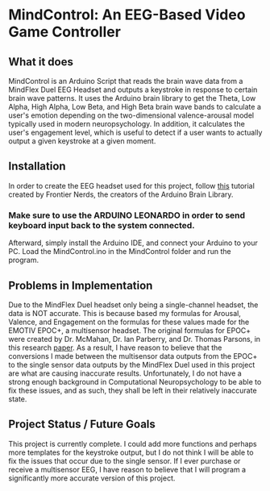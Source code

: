 # MindControl: An EEG-Based Video Game Controller


## What it does 

MindControl is an Arduino Script that reads the brain wave data from a MindFlex Duel EEG Headset and outputs a keystroke in response to certain brain wave patterns. 
It uses the Arduino brain library to get the Theta, Low Alpha, High Alpha, Low Beta, and High Beta brain wave bands to calculate a user's emotion depending on the two-dimensional valence-arousal model typically used in modern neuropsychology.
In addition, it calculates the user's engagement level, which is useful to detect if a user wants to actually output a given keystroke at a given moment.

## Installation

In order to create the EEG headset used for this project, follow [this](https://frontiernerds.com/brain-hack) tutorial created by Frontier Nerds, the creators of the Arduino Brain Library. 

### Make sure to use the ARDUINO LEONARDO in order to send keyboard input back to the system connected.

Afterward, simply install the Arduino IDE, and connect your Arduino to your PC. Load the MindControl.ino in the MindControl folder and run the program.

## Problems in Implementation

Due to the MindFlex Duel headset only being a single-channel headset, the data is NOT accurate. 
This is because based my formulas for Arousal, Valence, and Engagement on the formulas for these values made for the EMOTIV EPOC+, a multisensor headset.
The original formulas for EPOC+ were created by Dr. McMahan, Dr. Ian Parberry, and Dr. Thomas Parsons, in this research [paper](https://doi.org/10.1016/j.promfg.2015.07.376).
As a result, I have reason to believe that the conversions I made between the multisensor data outputs from the EPOC+ to the single sensor data outputs by the MindFlex Duel used in this project are what are causing inaccurate results.
Unfortunately, I do not have a strong enough background in Computational Neuropsychology to be able to fix these issues, and as such, they shall be left in their relatively inaccurate state.

## Project Status / Future Goals

This project is currently complete. I could add more functions and perhaps more templates for the keystroke output, but I do not think I will be able to fix the issues that occur due to the single sensor. 
If I ever purchase or receive a multisensor EEG, I have reason to believe that I will program a significantly more accurate version of this project.
